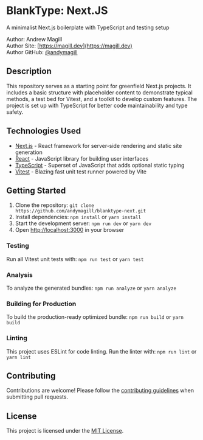 # BlankType: Next.JS
A minimalist Next.js boilerplate with TypeScript and testing setup

Author: Andrew Magill  
Author Site: [https://magill.dev](https://magill.dev)  
Author GitHub: [@andymagill](https://github.com/andymagill)

## Description
This repository serves as a starting point for greenfield Next.js projects. It includes a basic structure with placeholder content to demonstrate typical methods, a test bed for Vitest, and a toolkit to develop custom features. The project is set up with TypeScript for better code maintainability and type safety.

## Technologies Used
- [Next.js](https://nextjs.org/) - React framework for server-side rendering and static site generation
- [React](https://reactjs.org/) - JavaScript library for building user interfaces
- [TypeScript](https://www.typescriptlang.org/) - Superset of JavaScript that adds optional static typing
- [Vitest](https://vitest.dev/) - Blazing fast unit test runner powered by Vite

## Getting Started
1. Clone the repository: `git clone https://github.com/andymagill/blanktype-next.git`
2. Install dependencies: `npm install` or `yarn install`
3. Start the development server: `npm run dev` or `yarn dev`
4. Open [http://localhost:3000](http://localhost:3000) in your browser

### Testing
Run all Vitest unit tests with: `npm run test` or `yarn test`

### Analysis
To analyze the generated bundles: `npm run analyze` or `yarn analyze`

### Building for Production
To build the production-ready optimized bundle: `npm run build` or `yarn build`

### Linting
This project uses ESLint for code linting. Run the linter with: `npm run lint` or `yarn lint`

## Contributing
Contributions are welcome! Please follow the [contributing guidelines](CONTRIBUTING.md) when submitting pull requests.

## License
This project is licensed under the [MIT License](LICENSE).
